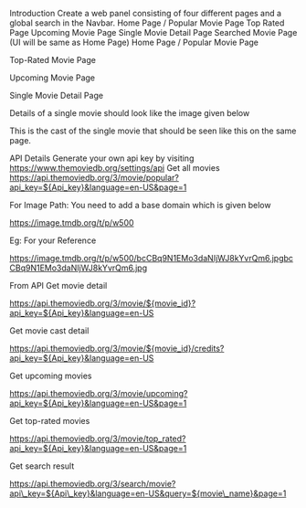 Introduction
Create a web panel consisting of four different pages and a global search in the Navbar.
Home Page / Popular Movie Page
Top Rated Page
Upcoming Movie Page
Single Movie Detail Page
Searched Movie Page (UI will be same as Home Page)
Home Page / Popular Movie Page









Top-Rated Movie Page





Upcoming Movie Page













Single Movie Detail Page

Details of a single movie should look like the image given below



This is the cast of the single movie that should be seen like this on the same page.









API Details
Generate your own api key by visiting
https://www.themoviedb.org/settings/api
Get all movies
https://api.themoviedb.org/3/movie/popular?api_key=${Api_key}&language=en-US&page=1

For Image Path: You need to add a base domain which is given below

https://image.tmdb.org/t/p/w500

Eg: For your Reference

https://image.tmdb.org/t/p/w500/bcCBq9N1EMo3daNIjWJ8kYvrQm6.jpgbcCBq9N1EMo3daNIjWJ8kYvrQm6.jpg


From API Get movie detail

https://api.themoviedb.org/3/movie/${movie_id}?api_key=${Api_key}&language=en-US


Get movie cast detail

https://api.themoviedb.org/3/movie/${movie_id}/credits?api_key=${Api_key}&language=en-US

Get upcoming movies

https://api.themoviedb.org/3/movie/upcoming?api_key=${Api_key}&language=en-US&page=1

Get top-rated movies

https://api.themoviedb.org/3/movie/top_rated?api_key=${Api_key}&language=en-US&page=1




Get search result

https://api.themoviedb.org/3/search/movie?api\_key=${Api\_key}&language=en-US&query=${movie\_name}&page=1


